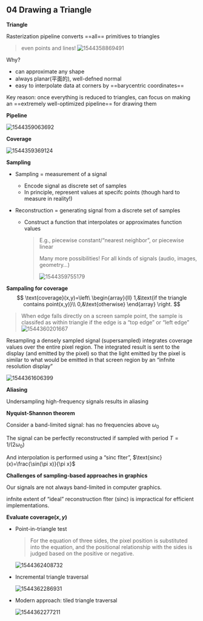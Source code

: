 ## 04 Drawing a Triangle

**Triangle**

Rasterization pipeline converts ==all== primitives to triangles 

> even points and lines! ![1544358869491](assets/1544358869491.jpg)

Why?

- can approximate any shape 
- always planar(平面的), well-defned normal 
- easy to interpolate data at corners by ==barycentric coordinates==

Key reason: once everything is reduced to triangles, can focus on making an ==extremely well-optimized pipeline== for drawing them 

**Pipeline**

![1544359063692](assets/1544359063692.jpg)

**Coverage**

![1544359369124](assets/1544359369124.jpg)

**Sampling**

- Sampling = measurement of a signal
  - Encode signal as discrete set of samples
  - In principle, represent values at specifc points (though hard to measure in reality!) 

- Reconstruction = generating signal from a discrete set of samples
  - Construct a function that interpolates or approximates function values

    > E.g., piecewise constant/“nearest neighbor”, or piecewise linear
    >
    > Many more possibilities! For all kinds of signals (audio, images, geometry…) 
    >
    > ![1544359755179](assets/1544359755179.jpg)

**Sampaling for coverage**
$$
\text{coverage}(x,y)=\left\
             \begin{array}{ll}
             1,&\text{if the triangle contains point(x,y)}\\
             0,&\text{otherwise}
             \end{array}
\right.
$$

> When edge falls directly on a screen sample point, the sample is classifed as within
> triangle if the edge is a “top edge” or “left edge” ![1544360201667](assets/1544360201667.jpg)

Resampling a densely sampled signal (supersampled) integrates coverage values over the entire pixel region. The integrated result is sent to the display (and emitted by the pixel) so that the light emitted by the pixel is similar to what would be emitted in that screen region by an “infnite resolution display” 

![1544361606399](assets/1544361606399.jpg)

**Aliasing**

Undersampling high-frequency signals results in aliasing 

**Nyquist-Shannon theorem**

Consider a band-limited signal: has no frequencies above $\omega_0$ 

The signal can be perfectly reconstructed if sampled with period $T=1/(2\omega_0)$

And interpolation is performed using a “sinc flter”, $\text{sinc}(x)=\frac{\sin(\pi x)}{\pi x}$

**Challenges of sampling-based approaches in graphics**

Our signals are not always band-limited in computer graphics.

infnite extent of “ideal” reconstruction flter (sinc) is impractical for efficient implementations. 

**Evaluate  $\text{coverage}(x,y)$**

- Point-in-triangle test

  > For the equation of three sides, the pixel position is substituted into the equation, and the positional relationship with the sides is judged based on the positive or negative.

  ![1544362408732](assets/1544362408732.jpg)

- Incremental triangle traversal

  ![1544362286931](assets/1544362286931.jpg)

- Modern approach: tiled triangle traversal 

  ![1544362277211](assets/1544362277211.jpg)
  
<script type="text/javascript" src="http://cdn.mathjax.org/mathjax/latest/MathJax.js?config=TeX-AMS-MML_HTMLorMML"></script>
<script type="text/x-mathjax-config">
MathJax.Hub.Config({ tex2jax: {inlineMath: [['$', '$']]}, messageStyle: "none" });
</script>